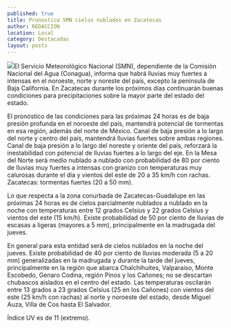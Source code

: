 ```yaml
---
published: true
title: Pronostica SMN cielos nublados en Zacatecas
author: REDACCION
location: Local
category: Destacadas
layout: posts
---
```


![](http://i.imgur.com/mH7rIyPm.jpg)El Servicio Meteorológico Nacional (SMN), dependiente de la Comisión Nacional del Agua (Conagua), informa que habrá lluvias muy fuertes a intensas en el noroeste, norte y noreste del país, excepto la península de Baja California. En Zacatecas durante los próximos días continuarán buenas condiciones para precipitaciones sobre la mayor parte del estado del estado.

El pronóstico de las condiciones para las próximas 24 horas es de baja presión profunda en el noroeste del país, mantendrá potencial de tormentas en esa región, además del norte de México. Canal de baja presión a lo largo del norte y centro del país, mantendrá lluvias fuertes sobre ambas regiones. Canal de baja presión a lo largo del noreste y oriente del país, reforzará la inestabilidad con potencial de lluvias fuertes a lo largo del eje. 
En la Mesa del Norte será medio nublado a nublado con probabilidad de 80 por ciento de lluvias muy fuertes a intensas con granizo con temperaturas muy calurosas durante el día y vientos del este de 20 a 35 km/h con rachas. 
Zacatecas: tormentas fuertes (20 a 50 mm). 

Lo que respecta a la zona conurbada de Zacatecas-Guadalupe en las próximas 24 horas es de  cielos parcialmente nublados a nublado en la noche con temperaturas entre 12 grados Celsius y 22 grados Celsius y vientos del este (15 km/h). Existe probabilidad de 50 por ciento de lluvias de escasas a ligeras (mayores a 5 mm), principalmente en la madrugada del jueves.  

En general para esta entidad será de cielos nublados en la noche del jueves. Existe probabilidad de 40 por ciento de lluvias moderada (5 a 20 mm) generalizadas en la madrugada y durante la tarde del jueves, principalmente en la región que abarca Chalchihuites, Valparaíso, Monte Escobedo, Genaro Codina, región Pinos y los Cañones; no se descartan chubascos aislados en el centro del estado. Las temperaturas oscilarán entre 13 grados a 23 grados Celsius (25 en los Cañones) con vientos del este (25 km/h con rachas) al norte y noroeste del estado, desde Miguel Auza, Villa de Cos hasta El Salvador.

Índice UV  es de 11 (extremo). 
